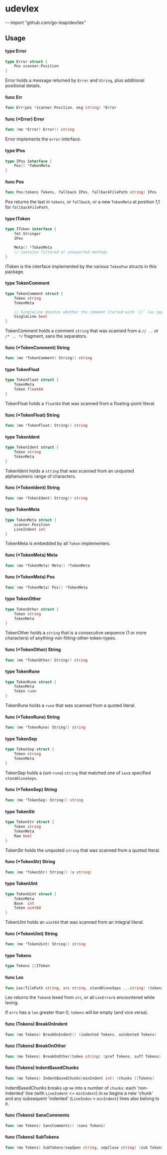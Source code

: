 # udevlex
--
    import "github.com/go-leap/dev/lex"


## Usage

#### type Error

```go
type Error struct {
	Pos scanner.Position
}
```

Error holds a message returned by `Error` and `String`, plus additional
positional details.

#### func  Err

```go
func Err(pos *scanner.Position, msg string) *Error
```

#### func (*Error) Error

```go
func (me *Error) Error() string
```
Error implements the `error` interface.

#### type IPos

```go
type IPos interface {
	Pos() *TokenMeta
}
```


#### func  Pos

```go
func Pos(tokens Tokens, fallback IPos, fallbackFilePath string) IPos
```
Pos returns the last in `tokens`, or `fallback`, or a new `TokenMeta` at
position 1,1 for `fallbackFilePath`.

#### type IToken

```go
type IToken interface {
	fmt.Stringer
	IPos

	Meta() *TokenMeta
	// contains filtered or unexported methods
}
```

IToken is the interface implemented by the various `TokenFoo` structs in this
package.

#### type TokenComment

```go
type TokenComment struct {
	Token string
	TokenMeta

	// SingleLine denotes whether the comment started with `//` (as opposed to `/*`), it does not actually reflect the number of lines in `Token`.
	SingleLine bool
}
```

TokenComment holds a comment `string` that was scanned from a `// ..` or `/* ..
*/` fragment, sans the separators.

#### func (*TokenComment) String

```go
func (me *TokenComment) String() string
```

#### type TokenFloat

```go
type TokenFloat struct {
	TokenMeta
	Token float64
}
```

TokenFloat holds a `float64` that was scanned from a floating-point literal.

#### func (*TokenFloat) String

```go
func (me *TokenFloat) String() string
```

#### type TokenIdent

```go
type TokenIdent struct {
	Token string
	TokenMeta
}
```

TokenIdent holds a `string` that was scanned from an unquoted alphanumeric range
of characters.

#### func (*TokenIdent) String

```go
func (me *TokenIdent) String() string
```

#### type TokenMeta

```go
type TokenMeta struct {
	scanner.Position
	LineIndent int
}
```

TokenMeta is embedded by all `Token` implementers.

#### func (*TokenMeta) Meta

```go
func (me *TokenMeta) Meta() *TokenMeta
```

#### func (*TokenMeta) Pos

```go
func (me *TokenMeta) Pos() *TokenMeta
```

#### type TokenOther

```go
type TokenOther struct {
	Token string
	TokenMeta
}
```

TokenOther holds a `string` that is a consecutive sequence (1 or more
characters) of anything-not-fitting-other-token-types.

#### func (*TokenOther) String

```go
func (me *TokenOther) String() string
```

#### type TokenRune

```go
type TokenRune struct {
	TokenMeta
	Token rune
}
```

TokenRune holds a `rune` that was scanned from a quoted literal.

#### func (*TokenRune) String

```go
func (me *TokenRune) String() string
```

#### type TokenSep

```go
type TokenSep struct {
	Token string
	TokenMeta
}
```

TokenSep holds a (uni-`rune`) `string` that matched one of `Lex`s specified
`standAloneSeps`.

#### func (*TokenSep) String

```go
func (me *TokenSep) String() string
```

#### type TokenStr

```go
type TokenStr struct {
	Token string
	TokenMeta
	Raw bool
}
```

TokenStr holds the unquoted `string` that was scanned from a quoted literal.

#### func (*TokenStr) String

```go
func (me *TokenStr) String() (s string)
```

#### type TokenUint

```go
type TokenUint struct {
	TokenMeta
	Base  int
	Token uint64
}
```

TokenUint holds an `uint64` that was scanned from an integral literal.

#### func (*TokenUint) String

```go
func (me *TokenUint) String() string
```

#### type Tokens

```go
type Tokens []IToken
```


#### func  Lex

```go
func Lex(filePath string, src string, standAloneSeps ...string) (tokens Tokens, errs []*Error)
```
Lex returns the `Token`s lexed from `src`, or all `LexError`s encountered while
lexing.

If `errs` has a `len` greater than 0, `tokens` will be empty (and vice versa).

#### func (Tokens) BreakOnIndent

```go
func (me Tokens) BreakOnIndent() (indented Tokens, outdented Tokens)
```

#### func (Tokens) BreakOnOther

```go
func (me Tokens) BreakOnOther(token string) (pref Tokens, suff Tokens)
```

#### func (Tokens) IndentBasedChunks

```go
func (me Tokens) IndentBasedChunks(minIndent int) (chunks []Tokens)
```
IndentBasedChunks breaks up `me` into a number of `chunks`: each 'non-indented'
line (with `LineIndent` <= `minIndent`) in `me` begins a new 'chunk' and any
subsequent 'indented' (`LineIndex` > `minIndent`) lines also belong to it.

#### func (Tokens) SansComments

```go
func (me Tokens) SansComments() (sans Tokens)
```

#### func (Tokens) SubTokens

```go
func (me Tokens) SubTokens(sepOpen string, sepClose string) (sub Tokens, tail Tokens, numUnclosed int)
```
